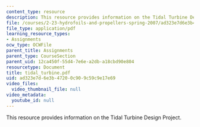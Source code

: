 ```yaml
---
content_type: resource
description: This resource provides information on the Tidal Turbine Design Project.
file: /courses/2-23-hydrofoils-and-propellers-spring-2007/ad323e7d6e3b47200c909c59c9e17e69_tidal_turbine.pdf
file_type: application/pdf
learning_resource_types:
- Assignments
ocw_type: OCWFile
parent_title: Assignments
parent_type: CourseSection
parent_uid: 12ca450f-55d4-7e6e-a2db-a18cbd90e804
resourcetype: Document
title: tidal_turbine.pdf
uid: ad323e7d-6e3b-4720-0c90-9c59c9e17e69
video_files:
  video_thumbnail_file: null
video_metadata:
  youtube_id: null
---
```

This resource provides information on the Tidal Turbine Design Project.

